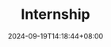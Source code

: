 ---
title: "Internship"
summary: "Record some internship experiences"
description: "Record some internship experiences"
date: 2024-09-19T14:18:44+08:00
slug: "_index"
tags: ["blog","en"]
# series: ["Documentation"]
# series_order: 9
cascade:
  showEdit: true
  showSummary: true
  hideFeatureImage: false
draft: false
---